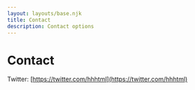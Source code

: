 ```yaml
---
layout: layouts/base.njk
title: Contact
description: Contact options
---
```

# Contact

Twitter: [https://twitter.com/hhhtml](https://twitter.com/hhhtml)

